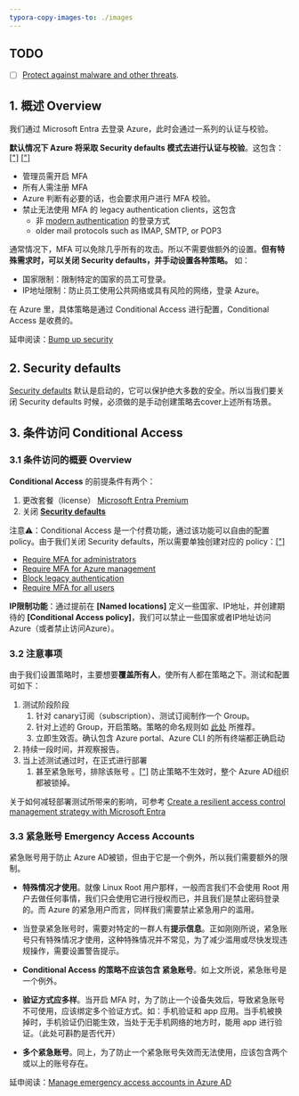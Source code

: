 ```yaml
---
typora-copy-images-to: ./images
---
```






## TODO

- [ ] [Protect against malware and other threats](https://learn.microsoft.com/en-us/microsoft-365/business-premium/m365bp-increase-protection?view=o365-worldwide).



## 1. 概述 Overview

我们通过 Microsoft Entra 去登录 Azure，此时会通过一系列的认证与校验。

**默认情况下 Azure 将采取 Security defaults 模式去进行认证与校验**。这包含：[["]](https://docs.microsoft.com/en-us/microsoft-365/business-premium/m365bp-conditional-access?view=o365-worldwide) [["]](https://docs.microsoft.com/en-us/azure/active-directory/fundamentals/concept-fundamentals-security-defaults)

- 管理员需开启 MFA
- 所有人需注册 MFA
- Azure 判断有必要的话，也会要求用户进行 MFA 校验。
- 禁止无法使用 MFA 的 legacy authentication clients，这包含
  - 非 [modern authentication](https://docs.microsoft.com/en-us/microsoft-365/enterprise/hybrid-modern-auth-overview?view=o365-worldwide#what-is-modern-authentication) 的登录方式
  - older mail protocols such as IMAP, SMTP, or POP3

通常情况下，MFA 可以免除几乎所有的攻击。所以不需要做额外的设置。**但有特殊需求时，可以关闭 Security defaults，并手动设置各种策略。** 如：

- 国家限制：限制特定的国家的员工可登录。
- IP地址限制：防止员工使用公共网络或具有风险的网络，登录 Azure。

在 Azure 里，具体策略是通过 Conditional Access 进行配置，Conditional Access 是收费的。

延申阅读：[Bump up security](https://learn.microsoft.com/en-us/microsoft-365/business-premium/m365bp-security-overview?view=o365-worldwide)



## 2. Security defaults

[Security defaults](https://docs.microsoft.com/en-us/azure/active-directory/fundamentals/concept-fundamentals-security-defaults) 默认是启动的，它可以保护绝大多数的安全。所以当我们要关闭 Security defaults 时候，必须做的是手动创建策略去cover上述所有场景。





## 3. 条件访问 Conditional Access

### 3.1 条件访问的概要 Overview

**Conditional Access** 的前提条件有两个：

1. 更改套餐（license） [Microsoft Entra Premium](https://azure.microsoft.com/en-us/pricing/details/active-directory/)
2. 关闭 **[Security defaults](https://docs.microsoft.com/en-us/microsoft-365/business-premium/m365bp-conditional-access?view=o365-worldwide#security-defaults)** 

注意⚠️：Conditional Access 是一个付费功能，通过该功能可以自由的配置 policy。由于我们关闭 Security defaults，所以需要单独创建对应的 policy：[["]](https://docs.microsoft.com/en-us/azure/active-directory/fundamentals/concept-fundamentals-security-defaults#conditional-access)

- [Require MFA for administrators](https://docs.microsoft.com/en-us/azure/active-directory/conditional-access/howto-conditional-access-policy-admin-mfa)
- [Require MFA for Azure management](https://docs.microsoft.com/en-us/azure/active-directory/conditional-access/howto-conditional-access-policy-azure-management)
- [Block legacy authentication](https://docs.microsoft.com/en-us/azure/active-directory/conditional-access/howto-conditional-access-policy-block-legacy)
- [Require MFA for all users](https://docs.microsoft.com/en-us/azure/active-directory/conditional-access/howto-conditional-access-policy-all-users-mfa)

**IP限制功能**：通过提前在 **[Named locations]** 定义一些国家、IP地址，并创建期待的 **[Conditional Access policy]**，我们可以禁止一些国家或者IP地址访问Azure（或者禁止访问Azure）。



### 3.2 注意事项

由于我们设置策略时，主要想要**覆盖所有人**，使所有人都在策略之下。测试和配置可如下：

1. 测试阶段阶段
   1. 针对 canary订阅（subscription）、测试订阅制作一个 Group。
   2. 针对上述的 Group，开启策略。策略的命名规则如 [此处](https://learn.microsoft.com/en-us/azure/active-directory/conditional-access/plan-conditional-access#set-naming-standards-for-your-policies) 所推荐。
   3. 立即生效否。确认包含 Azure portal、Azure CLI 的所有终端都正确启动
2. 持续一段时间，并观察报告。
3. 当上述测试通过时，在正式进行部署
   1. 甚至紧急账号，排除该账号 。[["]](https://learn.microsoft.com/en-us/azure/active-directory/conditional-access/plan-conditional-access) 防止策略不生效时，整个 Azure AD组织 都被锁掉。

关于如何减轻部署测试所带来的影响，可参考 [Create a resilient access control management strategy with Microsoft Entra](https://learn.microsoft.com/en-us/azure/active-directory/authentication/concept-resilient-controls#administrator-lockout-contingency)



### 3.3 紧急账号 Emergency Access Accounts

紧急账号用于防止 Azure AD被锁，但由于它是一个例外，所以我们需要额外的限制。

- **特殊情况才使用**。就像 Linux Root 用户那样，一般而言我们不会使用 Root 用户去做任何事情，我们只会使用它进行授权而已，并且我们是禁止密码登录的。而 Azure 的紧急用户而言，同样我们需要禁止紧急用户的滥用。

- 当登录紧急账号时，需要对特定的一群人有**提示信息**。正如刚刚所说，紧急账号只有特殊情况才使用，这种特殊情况并不常见，为了减少滥用或尽快发现违规操作，需要设置警告提示。
- **Conditional Access 的策略不应该包含 紧急账号**。如上文所说，紧急账号是一个例外。
- **验证方式应多样**。当开启 MFA 时，为了防止一个设备失效后，导致紧急账号不可使用，应该绑定多个验证方式。如：手机验证和 app 应用。当手机被换掉时，手机验证仍旧能生效，当处于无手机网络的地方时，能用 app 进行验证。（此处可斟酌是否代开）
- **多个紧急账号**。同上，为了防止一个紧急账号失效而无法使用，应该包含两个或以上的账号存在。

延申阅读：[Manage emergency access accounts in Azure AD](https://learn.microsoft.com/en-us/azure/active-directory/roles/security-emergency-access)




